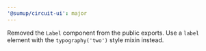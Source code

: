 ```yaml
---
'@sumup/circuit-ui': major
---
```


Removed the `Label` component from the public exports. Use a `label` element with the `typography('two')` style mixin instead.
